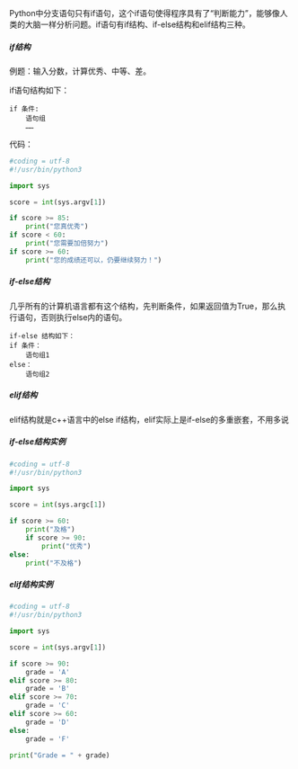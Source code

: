 Python中分支语句只有if语句，这个if语句使得程序具有了“判断能力”，能够像人类的大脑一样分析问题。if语句有if结构、if-else结构和elif结构三种。

##### if结构

例题：输入分数，计算优秀、中等、差。

if语句结构如下：

```
if 条件:
	语句组
	……
```

代码：

```python 
#coding = utf-8
#!/usr/bin/python3

import sys

score = int(sys.argv[1])

if score >= 85:
    print("您真优秀")
if score < 60:
    print("您需要加倍努力")
if score >= 60:
    print("您的成绩还可以，仍要继续努力！")
```

##### if-else结构

几乎所有的计算机语言都有这个结构，先判断条件，如果返回值为True，那么执行语句，否则执行else内的语句。

```
if-else 结构如下：
if 条件：
	语句组1
else：
	语句组2
```

##### elif结构

elif结构就是c++语言中的else if结构，elif实际上是if-else的多重嵌套，不用多说

##### if-else结构实例

```python
#coding = utf-8
#!/usr/bin/python3

import sys

score = int(sys.argc[1])

if score >= 60:
    print("及格")
    if score >= 90:
        print("优秀")
else:
    print("不及格")
```

##### elif结构实例

```python
#coding = utf-8
#!/usr/bin/python3

import sys

score = int(sys.argv[1])

if score >= 90:
    grade = 'A'
elif score >= 80:
    grade = 'B'
elif score >= 70:
    grade = 'C'
elif score >= 60:
    grade = 'D'
else:
	grade = 'F'

print("Grade = " + grade)    
```





